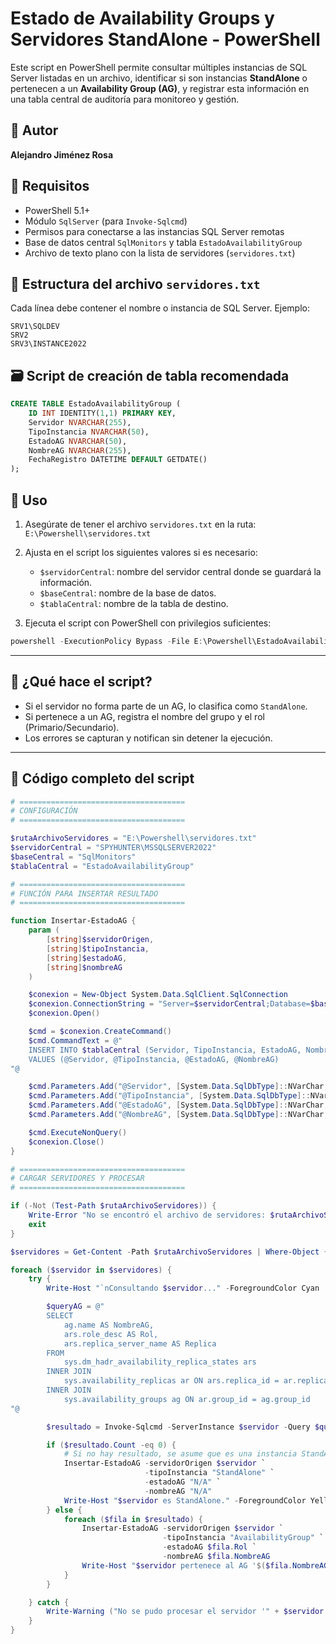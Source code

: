 # Estado de Availability Groups y Servidores StandAlone - PowerShell

Este script en PowerShell permite consultar múltiples instancias de SQL Server listadas en un archivo, identificar si son instancias **StandAlone** o pertenecen a un **Availability Group (AG)**, y registrar esta información en una tabla central de auditoría para monitoreo y gestión.

## 📌 Autor

**Alejandro Jiménez Rosa**

## 🧾 Requisitos

- PowerShell 5.1+
- Módulo `SqlServer` (para `Invoke-Sqlcmd`)
- Permisos para conectarse a las instancias SQL Server remotas
- Base de datos central `SqlMonitors` y tabla `EstadoAvailabilityGroup`
- Archivo de texto plano con la lista de servidores (`servidores.txt`)

## 📂 Estructura del archivo `servidores.txt`

Cada línea debe contener el nombre o instancia de SQL Server. Ejemplo:

```
SRV1\SQLDEV
SRV2
SRV3\INSTANCE2022
```

## 🗃️ Script de creación de tabla recomendada

```sql
CREATE TABLE EstadoAvailabilityGroup (
    ID INT IDENTITY(1,1) PRIMARY KEY,
    Servidor NVARCHAR(255),
    TipoInstancia NVARCHAR(50),
    EstadoAG NVARCHAR(50),
    NombreAG NVARCHAR(255),
    FechaRegistro DATETIME DEFAULT GETDATE()
);
```

## 🚀 Uso

1. Asegúrate de tener el archivo `servidores.txt` en la ruta:  
   `E:\Powershell\servidores.txt`

2. Ajusta en el script los siguientes valores si es necesario:
   - `$servidorCentral`: nombre del servidor central donde se guardará la información.
   - `$baseCentral`: nombre de la base de datos.
   - `$tablaCentral`: nombre de la tabla de destino.

3. Ejecuta el script con PowerShell con privilegios suficientes:

```powershell
powershell -ExecutionPolicy Bypass -File E:\Powershell\EstadoAvailabilityGroup.ps1
```

---

## 🧠 ¿Qué hace el script?

- Si el servidor no forma parte de un AG, lo clasifica como `StandAlone`.
- Si pertenece a un AG, registra el nombre del grupo y el rol (Primario/Secundario).
- Los errores se capturan y notifican sin detener la ejecución.

---

## 📜 Código completo del script

```powershell
# =====================================
# CONFIGURACIÓN
# =====================================

$rutaArchivoServidores = "E:\Powershell\servidores.txt"
$servidorCentral = "SPYHUNTER\MSSQLSERVER2022"
$baseCentral = "SqlMonitors"
$tablaCentral = "EstadoAvailabilityGroup"

# =====================================
# FUNCIÓN PARA INSERTAR RESULTADO
# =====================================

function Insertar-EstadoAG {
    param (
        [string]$servidorOrigen,
        [string]$tipoInstancia,
        [string]$estadoAG,
        [string]$nombreAG
    )

    $conexion = New-Object System.Data.SqlClient.SqlConnection
    $conexion.ConnectionString = "Server=$servidorCentral;Database=$baseCentral;Integrated Security=True;"
    $conexion.Open()

    $cmd = $conexion.CreateCommand()
    $cmd.CommandText = @"
    INSERT INTO $tablaCentral (Servidor, TipoInstancia, EstadoAG, NombreAG)
    VALUES (@Servidor, @TipoInstancia, @EstadoAG, @NombreAG)
"@

    $cmd.Parameters.Add("@Servidor", [System.Data.SqlDbType]::NVarChar, 255).Value = $servidorOrigen
    $cmd.Parameters.Add("@TipoInstancia", [System.Data.SqlDbType]::NVarChar, 50).Value = $tipoInstancia
    $cmd.Parameters.Add("@EstadoAG", [System.Data.SqlDbType]::NVarChar, 50).Value = $estadoAG
    $cmd.Parameters.Add("@NombreAG", [System.Data.SqlDbType]::NVarChar, 255).Value = $nombreAG

    $cmd.ExecuteNonQuery()
    $conexion.Close()
}

# =====================================
# CARGAR SERVIDORES Y PROCESAR
# =====================================

if (-Not (Test-Path $rutaArchivoServidores)) {
    Write-Error "No se encontró el archivo de servidores: $rutaArchivoServidores"
    exit
}

$servidores = Get-Content -Path $rutaArchivoServidores | Where-Object { $_.Trim() -ne "" }

foreach ($servidor in $servidores) {
    try {
        Write-Host "`nConsultando $servidor..." -ForegroundColor Cyan

        $queryAG = @"
        SELECT 
            ag.name AS NombreAG,
            ars.role_desc AS Rol,
            ars.replica_server_name AS Replica
        FROM 
            sys.dm_hadr_availability_replica_states ars
        INNER JOIN 
            sys.availability_replicas ar ON ars.replica_id = ar.replica_id
        INNER JOIN 
            sys.availability_groups ag ON ar.group_id = ag.group_id
"@

        $resultado = Invoke-Sqlcmd -ServerInstance $servidor -Query $queryAG -ErrorAction Stop

        if ($resultado.Count -eq 0) {
            # Si no hay resultado, se asume que es una instancia StandAlone
            Insertar-EstadoAG -servidorOrigen $servidor `
                              -tipoInstancia "StandAlone" `
                              -estadoAG "N/A" `
                              -nombreAG "N/A"
            Write-Host "$servidor es StandAlone." -ForegroundColor Yellow
        } else {
            foreach ($fila in $resultado) {
                Insertar-EstadoAG -servidorOrigen $servidor `
                                  -tipoInstancia "AvailabilityGroup" `
                                  -estadoAG $fila.Rol `
                                  -nombreAG $fila.NombreAG
                Write-Host "$servidor pertenece al AG '$($fila.NombreAG)' como $($fila.Rol)." -ForegroundColor Green
            }
        }

    } catch {
        Write-Warning ("No se pudo procesar el servidor '" + $servidor + "'. Error: " + $_.Exception.Message)
    }
}
```